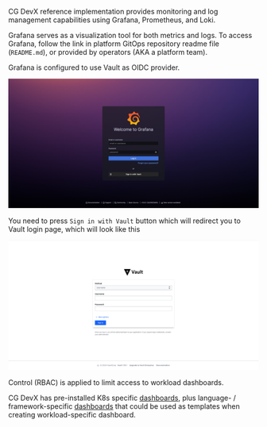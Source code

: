 
CG DevX reference implementation provides monitoring and log management capabilities using Grafana, Prometheus, and Loki.

Grafana serves as a visualization tool for both metrics and logs.
To access Grafana, follow the link in platform GitOps repository readme file (`README.md`),
or provided by operators (AKA a platform team).

Grafana is configured to use Vault as OIDC provider.

![grafana_login.png](../../assets/grafana_login.png)

You need to press `Sign in with Vault` button which will redirect you to Vault login page,
which will look like this

![vault_login.png](../../assets/vault_login_userpass.png)

Control (RBAC) is applied to limit access to workload dashboards.

CG DevX has pre-installed K8s specific [dashboards](dashboards.md),
plus language- / framework-specific [dashboards](dashboards.md) that could be used as templates when creating workload-specific dashboard.
